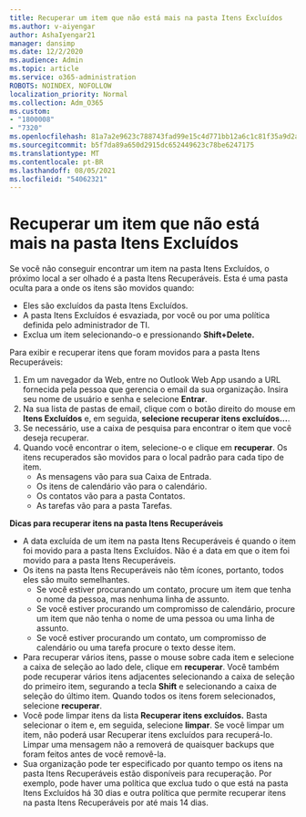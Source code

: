 ```yaml
---
title: Recuperar um item que não está mais na pasta Itens Excluídos
ms.author: v-aiyengar
author: AshaIyengar21
manager: dansimp
ms.date: 12/2/2020
ms.audience: Admin
ms.topic: article
ms.service: o365-administration
ROBOTS: NOINDEX, NOFOLLOW
localization_priority: Normal
ms.collection: Adm_O365
ms.custom:
- "1800008"
- "7320"
ms.openlocfilehash: 81a7a2e9623c788743fad99e15c4d771bb12a6c1c81f35a9d2a6a0729ecf8db7
ms.sourcegitcommit: b5f7da89a650d2915dc652449623c78be6247175
ms.translationtype: MT
ms.contentlocale: pt-BR
ms.lasthandoff: 08/05/2021
ms.locfileid: "54062321"
---
```

# <a name="recover-an-item-thats-no-longer-in-your-deleted-items-folder"></a>Recuperar um item que não está mais na pasta Itens Excluídos

Se você não conseguir encontrar um item na pasta Itens Excluídos, o próximo local a ser olhado é a pasta Itens Recuperáveis. Esta é uma pasta oculta para a onde os itens são movidos quando:
- Eles são excluídos da pasta Itens Excluídos.
- A pasta Itens Excluídos é esvaziada, por você ou por uma política definida pelo administrador de TI.
- Exclua um item selecionando-o e pressionando **Shift+Delete.**

Para exibir e recuperar itens que foram movidos para a pasta Itens Recuperáveis:
1. Em um navegador da Web, entre no Outlook Web App usando a URL fornecida pela pessoa que gerencia o email da sua organização. Insira seu nome de usuário e senha e selecione **Entrar**.
1. Na sua lista de pastas de email, clique com o botão direito do mouse em **Itens Excluídos** e, em seguida, **selecione recuperar itens excluídos...**.
1. Se necessário, use a caixa de pesquisa para encontrar o item que você deseja recuperar.
1. Quando você encontrar o item, selecione-o e clique em **recuperar**.
   Os itens recuperados são movidos para o local padrão para cada tipo de item.
    - As mensagens vão para sua Caixa de Entrada.
    - Os itens de calendário vão para o calendário.
    - Os contatos vão para a pasta Contatos.
    - As tarefas vão para a pasta Tarefas.

**Dicas para recuperar itens na pasta Itens Recuperáveis**

- A data excluída de um item na pasta Itens Recuperáveis é quando o item foi movido para a pasta Itens Excluídos. Não é a data em que o item foi movido para a pasta Itens Recuperáveis.
- Os itens na pasta Itens Recuperáveis não têm ícones, portanto, todos eles são muito semelhantes.
    - Se você estiver procurando um contato, procure um item que tenha o nome da pessoa, mas nenhuma linha de assunto.
    - Se você estiver procurando um compromisso de calendário, procure um item que não tenha o nome de uma pessoa ou uma linha de assunto.
    - Se você estiver procurando um contato, um compromisso de calendário ou uma tarefa procure o texto desse item.
- Para recuperar vários itens, passe o mouse sobre cada item e selecione a caixa de seleção ao lado dele, clique em **recuperar**. Você também pode recuperar vários itens adjacentes selecionando a caixa de seleção do primeiro item, segurando a tecla **Shift** e selecionando a caixa de seleção do último item. Quando todos os itens forem selecionados, selecione **recuperar**.
- Você pode limpar itens da lista **Recuperar itens excluídos.** Basta selecionar o item e, em seguida, selecione **limpar**. Se você limpar um item, não poderá usar Recuperar itens excluídos para recuperá-lo. Limpar uma mensagem não a removerá de quaisquer backups que foram feitos antes de você removê-la.
- Sua organização pode ter especificado por quanto tempo os itens na pasta Itens Recuperáveis estão disponíveis para recuperação. Por exemplo, pode haver uma política que exclua tudo o que está na pasta Itens Excluídos há 30 dias e outra política que permite recuperar itens na pasta Itens Recuperáveis por até mais 14 dias.
